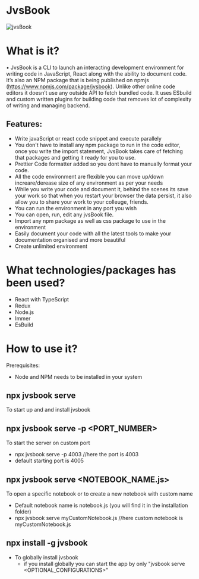 # JvsBook
![jvsBook](https://user-images.githubusercontent.com/73161634/117566225-04337000-b0d3-11eb-8152-dd21cfe6a8b1.PNG)

# What is it?
•	JvsBook is a CLI to launch an interacting development environment for writing code in JavaScript, React along with the ability to document code. It’s also an NPM package that is being published on npmjs (https://www.npmjs.com/package/jvsbook). Unlike other online code editors it doesn’t use any outside API to fetch bundled code. It uses ESbuild and custom written plugins for building code that removes lot of complexity of writing and managing backend.
## Features: 
  * Write javaScript or react code snippet and execute parallely
  * You don't have to install any npm package to run in the code editor, once you write the import statement, JvsBook takes care of fetching that packages and getting it ready for you to use.
  * Prettier Code formatter added so you dont have to manually format your code.
  * All the code environment are flexible you can move up/down increare/derease size of any environment as per your needs
  * While you write your code and document it, behind the scenes its save your work so that when you restart your browser the data persist, it also allow you to share your work to your colleuge, friends.
  * You can run the environment in any port you wish
  * You can open, run, edit any jvsBook file.
  * Import any npm package as well as css package to use in the environment
  * Easily document your code with all the latest tools to make your documentation organised and more beautiful
  * Create unlimited environment
# What technologies/packages has been used?
   * React with TypeScript
   * Redux
   * Node.js
   * Immer
   * EsBuild
# How to use it?
Prerequisites:
  * Node and NPM needs to be installed in your system
## npx jvsbook serve
To start up and and install jvsbook
## npx jvsbook serve -p <PORT_NUMBER>
 To start the server on custom port
  * npx jvsbook serve -p 4003 //here the port is 4003
  * default starting port is 4005
## npx jvsbook serve <NOTEBOOK_NAME.js>
 To open a specific notebook or to create a new notebook with custom name
  * Default notebook name is notebook.js (you will find it in the installation folder)
  * npx jvsbook serve myCustomNotebook.js //here custom notebook is myCustomNotebook.js
## npx install -g jvsbook
  * To globally install jvsbook
    * if you install globally you can start the app by only "jvsbook serve <OPTIONAL_CONFIGURATIONS>"

